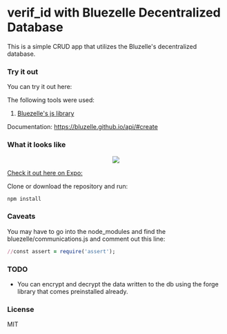# verif_id with Bluezelle Decentralized Database


This is a simple CRUD app that utilizes the Bluzelle's decentralized database. 


### Try it out
You can try it out here: 

The following tools were used:
1. [Bluezelle's js library](https://github.com/bluzelle/swarmclient-js)

Documentation: https://bluzelle.github.io/api/#create


### What it looks like

<p align="center">
	<img src="./screenshots/ss.gif"/>
</p>

[Check it out here on Expo:](https://expo.io/@kh42/verif_id)

Clone or download the repository and run:
```ruby
npm install
```


### Caveats

You may have to go into the node_modules and find the bluezelle/communications.js and comment out this line:

```ruby
//const assert = require('assert');
```



### TODO

- You can encrypt and decrypt the data written to the db using the forge library that comes preinstalled already. 

### License
MIT
